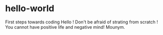# hello-world
First steps towards coding
Hello !
Don't be afraid of strating from scratch ! 
You cannot have positive life and negative mind! 
Mounym. 
